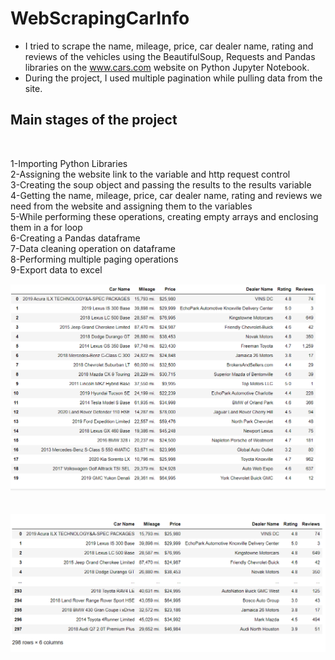 # WebScrapingCarInfo

- I tried to scrape the name, mileage, price, car dealer name, rating and reviews of the vehicles using the BeautifulSoup, Requests and Pandas libraries on the www.cars.com website on Python Jupyter Notebook. 
- During the project, I used multiple pagination while pulling data from the site.

<h2>Main stages of the project</h2><br>

1-Importing Python Libraries<br>
2-Assigning the website link to the variable and http request control<br>
3-Creating the soup object and passing the results to the results variable<br>
4-Getting the name, mileage, price, car dealer name, rating and reviews we need from the website and assigning them to the variables<br>
5-While performing these operations, creating empty arrays and enclosing them in a for loop<br>
6-Creating a Pandas dataframe<br>
7-Data cleaning operation on dataframe<br>
8-Performing multiple paging operations<br>
9-Export data to excel<br>

<img src='dataFrame1.PNG'><br><br><br>
<img src='dataFrame2.PNG'>
